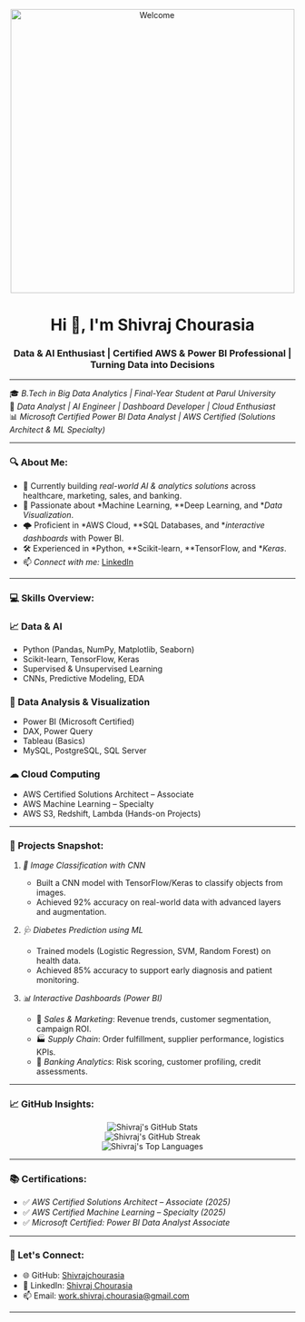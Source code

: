 <p align="center">
  <img src="https://www.softwebsolutions.com/wp-content/uploads/2024/05/Data-Analytics-blog.webp" alt="Welcome" width="500" />
</p>

<h1 align="center">Hi 👋, I'm Shivraj Chourasia</h1>
<h3 align="center">Data & AI Enthusiast | Certified AWS & Power BI Professional | Turning Data into Decisions</h3>

---

🎓 *B.Tech in Big Data Analytics | Final-Year Student at Parul University*  
🔭 *Data Analyst | AI Engineer | Dashboard Developer | Cloud Enthusiast*  
📊 *Microsoft Certified Power BI Data Analyst | AWS Certified (Solutions Architect & ML Specialty)*

---

<h3 align="left">🔍 About Me:</h3>

- 🔬 Currently building *real-world AI & analytics solutions* across healthcare, marketing, sales, and banking.
- 🧠 Passionate about *Machine Learning, **Deep Learning, and **Data Visualization*.
- 🌩 Proficient in *AWS Cloud, **SQL Databases, and **interactive dashboards* with Power BI.
- 🛠 Experienced in *Python, **Scikit-learn, **TensorFlow, and **Keras*.
- 📫 *Connect with me:* [LinkedIn](https://www.linkedin.com/in/shivraj-chourasia-917310344/)

---

<h3 align="left">💻 Skills Overview:</h3>

### 📈 Data & AI
- Python (Pandas, NumPy, Matplotlib, Seaborn)
- Scikit-learn, TensorFlow, Keras
- Supervised & Unsupervised Learning
- CNNs, Predictive Modeling, EDA

### 💼 Data Analysis & Visualization
- Power BI (Microsoft Certified)
- DAX, Power Query
- Tableau (Basics)
- MySQL, PostgreSQL, SQL Server

### ☁ Cloud Computing
- AWS Certified Solutions Architect – Associate
- AWS Machine Learning – Specialty
- AWS S3, Redshift, Lambda (Hands-on Projects)

---

<h3 align="left">🧠 Projects Snapshot:</h3>

1. *🧪 Image Classification with CNN*
   - Built a CNN model with TensorFlow/Keras to classify objects from images.
   - Achieved 92% accuracy on real-world data with advanced layers and augmentation.

2. *🩺 Diabetes Prediction using ML*
   - Trained models (Logistic Regression, SVM, Random Forest) on health data.
   - Achieved 85% accuracy to support early diagnosis and patient monitoring.

3. *📊 Interactive Dashboards (Power BI)*
   - 🛒 *Sales & Marketing*: Revenue trends, customer segmentation, campaign ROI.
   - 🏭 *Supply Chain*: Order fulfillment, supplier performance, logistics KPIs.
   - 🏦 *Banking Analytics*: Risk scoring, customer profiling, credit assessments.

---

<h3 align="left">📈 GitHub Insights:</h3>

<p align="center">
  <img src="https://github-readme-stats.vercel.app/api?username=Shivrajchourasia&show_icons=true&theme=dracula" alt="Shivraj's GitHub Stats" />
  <br />
  <img src="https://github-readme-streak-stats.herokuapp.com/?user=Shivrajchourasia&theme=dark" alt="Shivraj's GitHub Streak" />
  <br />
  <img src="https://github-readme-stats.vercel.app/api/top-langs/?username=Shivrajchourasia&layout=compact&theme=dracula" alt="Shivraj's Top Languages" />
</p>

---

<h3 align="left">📚 Certifications:</h3>

- ✅ *AWS Certified Solutions Architect – Associate (2025)*
- ✅ *AWS Certified Machine Learning – Specialty (2025)*
- ✅ *Microsoft Certified: Power BI Data Analyst Associate*

---

<h3 align="left">🤝 Let's Connect:</h3>

- 🌐 GitHub: [Shivrajchourasia](https://github.com/Shivrajchourasia)  
- 💼 LinkedIn: [Shivraj Chourasia](https://linkedin.com/in/shivraj-chourasia-917310344)  
- 📫 Email: work.shivraj.chourasia@gmail.com  

---
